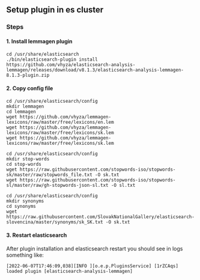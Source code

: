 ## Setup plugin in es cluster

### Steps

#### 1. Install lemmagen plugin
```
cd /usr/share/elasticsearch
./bin/elasticsearch-plugin install https://github.com/vhyza/elasticsearch-analysis-lemmagen/releases/download/v8.1.3/elasticsearch-analysis-lemmagen-8.1.3-plugin.zip
```

#### 2. Copy config file
```
cd /usr/share/elasticsearch/config
mkdir lemmagen
cd lemmagen
wget https://github.com/vhyza/lemmagen-lexicons/raw/master/free/lexicons/en.lem
wget https://github.com/vhyza/lemmagen-lexicons/raw/master/free/lexicons/sk.lem
wget https://github.com/vhyza/lemmagen-lexicons/raw/master/free/lexicons/sk.lem

cd /usr/share/elasticsearch/config
mkdir stop-words
cd stop-words
wget https://raw.githubusercontent.com/stopwords-iso/stopwords-sk/master/raw/stopwords_file.txt -O sk.txt
wget https://raw.githubusercontent.com/stopwords-iso/stopwords-sl/master/raw/gh-stopwords-json-sl.txt -O sl.txt

cd /usr/share/elasticsearch/config
mkdir synonyms
cd synonyms
wget https://raw.githubusercontent.com/SlovakNationalGallery/elasticsearch-slovencina/master/synonyms/sk_SK.txt -O sk.txt
```

#### 3. Restart elasticsearch
After plugin installation and elasticsearch restart you should see in logs something like:
```
[2022-06-07T17:46:09,038][INFO ][o.e.p.PluginsService] [1rZCAqs] loaded plugin [elasticsearch-analysis-lemmagen]
```
